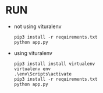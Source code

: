 # RUN
* not using vituralenv
    ```
    pip3 install -r requirements.txt  
    python app.py
    ```
* using vituralenv
    ```
    pip3 install install virtualenv  
    virtualenv env  
   .\env\Scripts\activate  
    pip3 install -r requirements.txt  
    python app.py
    ```